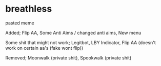 # breathless
pasted meme


Added;
Flip AA,
Some Anti Aims / changed anti aims,
New menu


Some shit that might not work;
Legitbot,
LBY Indicator,
Flip AA (doesn't work on certain aa's (fake wont flip))

Removed;
Moonwalk (private shit),
Spookwalk (private shit)
